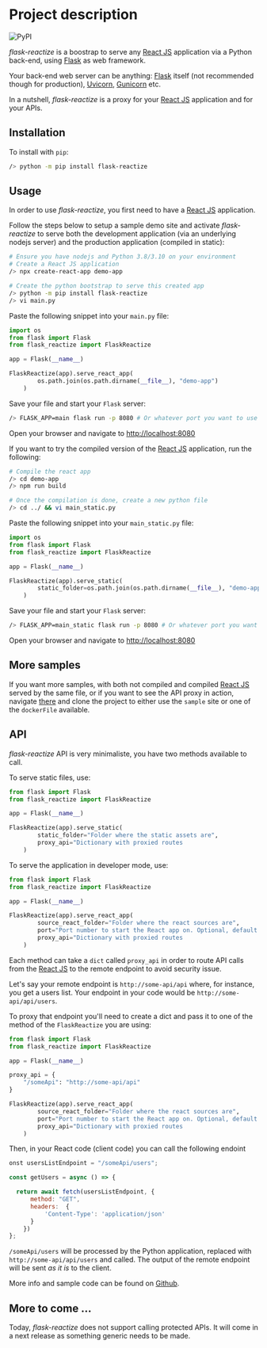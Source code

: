 # Project description

![PyPI](https://img.shields.io/pypi/v/flask-reactize)

*flask-reactize* is a boostrap to serve any [React JS](https://reactjs.org/) application via a Python back-end, using [Flask](https://flask.palletsprojects.com/en/2.0.x/) as web framework. 

Your back-end web server can be anything: [Flask](https://flask.palletsprojects.com/en/2.0.x/) itself (not recommended though for production), [Uvicorn](https://www.uvicorn.org/), [Gunicorn](https://gunicorn.org/) etc.

In a nutshell, *flask-reactize* is a proxy for your [React JS](https://reactjs.org/) application and for your APIs.

## Installation

To install with `pip`: 

```bash
/> python -m pip install flask-reactize
```

## Usage

In order to use *flask-reactize*, you first need to have a [React JS](https://reactjs.org/) application.

Follow the steps below to setup a sample demo site and activate *flask-reactize* to serve both the development application (via an underlying nodejs server) and the production application (compiled in static):

```bash
# Ensure you have nodejs and Python 3.8/3.10 on your environment
# Create a React JS application
/> npx create-react-app demo-app

# Create the python bootstrap to serve this created app
/> python -m pip install flask-reactize
/> vi main.py
```

Paste the following snippet into your `main.py` file:

```python
import os
from flask import Flask
from flask_reactize import FlaskReactize

app = Flask(__name__)

FlaskReactize(app).serve_react_app(
        os.path.join(os.path.dirname(__file__), "demo-app")
    )
```

Save your file and start your `Flask` server:

```bash
/> FLASK_APP=main flask run -p 8080 # Or whatever port you want to use
```

Open your browser and navigate to [http://localhost:8080](http://localhost:8080)

If you want to try the compiled version of the [React JS](https://reactjs.org/) application, run the following:

```bash
# Compile the react app
/> cd demo-app
/> npm run build

# Once the compilation is done, create a new python file
/> cd ../ && vi main_static.py
```

Paste the following snippet into your `main_static.py` file:

```python
import os
from flask import Flask
from flask_reactize import FlaskReactize

app = Flask(__name__)

FlaskReactize(app).serve_static(
        static_folder=os.path.join(os.path.dirname(__file__), "demo-app/build")
    )
```

Save your file and start your `Flask` server:

```bash
/> FLASK_APP=main_static flask run -p 8080 # Or whatever port you want to use
```

Open your browser and navigate to [http://localhost:8080](http://localhost:8080)

## More samples

If you want more samples, with both not compiled and compiled [React JS](https://reactjs.org/) served by the same file, or if you want to see the API proxy in action, navigate [there](https://github.com/jchomarat/flask-reactize) and clone the project to either use the `sample` site or one of the `dockerFile` available.

## API

*flask-reactize* API is very minimaliste, you have two methods available to call.

To serve static files, use:

```python
from flask import Flask
from flask_reactize import FlaskReactize

app = Flask(__name__)

FlaskReactize(app).serve_static(
        static_folder="Folder where the static assets are",
        proxy_api="Dictionary with proxied routes
    )

```

To serve the application in developer mode, use:

```python
from flask import Flask
from flask_reactize import FlaskReactize

app = Flask(__name__)

FlaskReactize(app).serve_react_app(
        source_react_folder="Folder where the react sources are",
        port="Port number to start the React app on. Optional, default 3005",
        proxy_api="Dictionary with proxied routes
    )

```

Each method can take a `dict` called `proxy_api` in order to route API calls from the [React JS](https://reactjs.org/) to the remote endpoint to avoid security issue.

Let's say your remote endpoint is `http://some-api/api` where, for instance, you get a users list. Your endpoint in your code would be `http://some-api/api/users`.

To proxy that endpoint you'll need to create a dict and pass it to one of the method of the `FlaskReactize` you are using:


```python
from flask import Flask
from flask_reactize import FlaskReactize

app = Flask(__name__)

proxy_api = {
    "/someApi": "http://some-api/api"
}

FlaskReactize(app).serve_react_app(
        source_react_folder="Folder where the react sources are",
        port="Port number to start the React app on. Optional, default 3005",
        proxy_api="Dictionary with proxied routes
    )

```

Then, in your React code (client code) you can call the following endoint

```javascript
onst usersListEndpoint = "/someApi/users";

const getUsers = async () => {

  return await fetch(usersListEndpoint, {
      method: "GET",
      headers:  {
          'Content-Type': 'application/json'
      }
    })
};
```

`/someApi/users` will be processed by the Python application, replaced with `http://some-api/api/users` and called. The output of the remote endpoint will be sent *as it is* to the client.

More info and sample code can be found on [Github](https://github.com/jchomarat/flask-reactize).

## More to come ...

Today, *flask-reactize* does not support calling protected APIs. It will come in a next release as something generic needs to be made.
